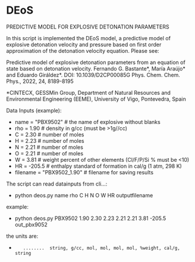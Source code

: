 # DEoS
PREDICTIVE MODEL FOR EXPLOSIVE DETONATION PARAMETERS

In this script is implemented the DEoS model, a predictive model of explosive
detonation velocity and pressure based on first order
approximation of the detonation velocity equation. Please see:
    
Predictive model of explosive detonation parameters from an equation of state
based on detonation velocity. Fernando G. Bastante*, María Araújo* and Eduardo
Giráldez*. DOI: 10.1039/D2CP00085G Phys. Chem. Chem. Phys., 2022, 24, 8189-8195

*CINTECX, GESSMin Group, Department of Natural Resources
and Environmental Engineering (EEME), University of Vigo, Pontevedra, Spain

Data Inputs (example):
-    name = "PBX9502" # the name of explosive without blanks
-    rho = 1.90  # density in g/cc (must be >1g//cc)
-    C = 2.30    # number of moles
-    H = 2.23    # number of moles
-    N = 2.21    # number of moles
-    O = 2.21    # number of moles 
-    W = 3.81    # weight percent of other elements (Cl/F/P/Si % must be <10)
-    HR = -205.5 # enthalpy standard of formation in cal/g (1 atm, 298 K)
-    filename = "PBX9502_1.90" # filename for saving results

The script can read datainputs from cli...:
 -   python deos.py name rho C H N O W HR outputfilename

example:
 -   python deos.py PBX9502 1.90 2.30 2.23 2.21 2.21 3.81 -205.5 out_pbx9052 

the units are:
-        ........  string, g/cc, mol, mol, mol, mol, %weight, cal/g, string

